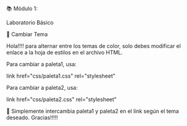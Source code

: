 📚 Módulo 1: 

Laboratorio Básico

🎨 Cambiar Tema

Hola!!!! para alternar entre los temas de color, solo debes modificar el enlace a la hoja de estilos en el archivo HTML.

Para cambiar a paleta1, usa:

link href="css/paleta1.css" rel="stylesheet"

Para cambiar a paleta2, usa:

link href="css/paleta2.css" rel="stylesheet"


🔄 Simplemente intercambia paleta1 y paleta2 en el link según el tema deseado. Gracias!!!!!
